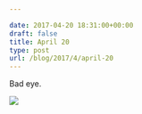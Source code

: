 ```yaml
---

date: 2017-04-20 18:31:00+00:00
draft: false
title: April 20
type: post
url: /blog/2017/4/april-20
---
```


Bad eye.


  
![](/images/2017-04-20-20174april-20/image-asset.jpeg)

